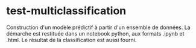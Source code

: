# test-multiclassification

Construction d'un modèle prédictif à partir d'un ensemble de données. La démarche est restituée dans un notebook python, aux formats .ipynb et .html.
Le résultat de la classification est aussi fourni.
